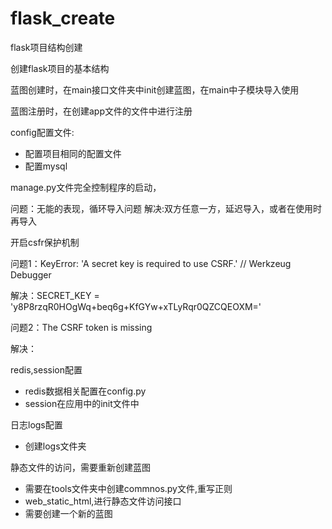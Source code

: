 # flask_create

flask项目结构创建

创建flask项目的基本结构

蓝图创建时，在main接口文件夹中init创建蓝图，在main中子模块导入使用

蓝图注册时，在创建app文件的文件中进行注册

config配置文件:

- 配置项目相同的配置文件
- 配置mysql


manage.py文件完全控制程序的启动，

问题：无能的表现，循环导入问题
解决:双方任意一方，延迟导入，或者在使用时再导入

开启csfr保护机制

问题1：KeyError: 'A secret key is required to use CSRF.' // Werkzeug Debugger

解决：SECRET_KEY = 'y8P8rzqR0HOgWq+beq6g+KfGYw+xTLyRqr0QZCQEOXM='

问题2：The CSRF token is missing

解决：

redis,session配置
- redis数据相关配置在config.py
- session在应用中的init文件中

日志logs配置
- 创建logs文件夹

静态文件的访问，需要重新创建蓝图
- 需要在tools文件夹中创建commnos.py文件,重写正则
- web_static_html,进行静态文件访问接口
- 需要创建一个新的蓝图